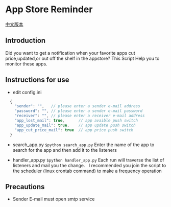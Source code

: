 # App Store Reminder
[中文版本](https://github.com/ookcode/AppStoreReminder/blob/master/README_zh.md)
## Introduction
Did you want to get a notification when your favorite apps cut price,updated,or out off the shelf in the appstore?
This Script Help you to monitor these apps.

## Instructions for use
* edit config.ini
```javascript
  {
    "sender": "",   // please enter a sender e-mail address
    "password": "", // please enter a sender e-mail password
    "receiver": "", // please enter a receiver e-mail address
    "app_lost_mail": true,      // app avaible push switch
    "app_update_mail": true,    // app update push switch
    "app_cut_price_mail": true  // app price push switch
  }
```
* search_app.py
  `$python search_app.py`
  Enter the name of the app to search for the app and then add it to the listeners

* handler_app.py
  `$python handler_app.py`
  Each run will traverse the list of listeners and mail you the change.
  I recommended you join the script to the scheduler (linux crontab command) to make a frequency operation

## Precautions
* Sender E-mail must open smtp service